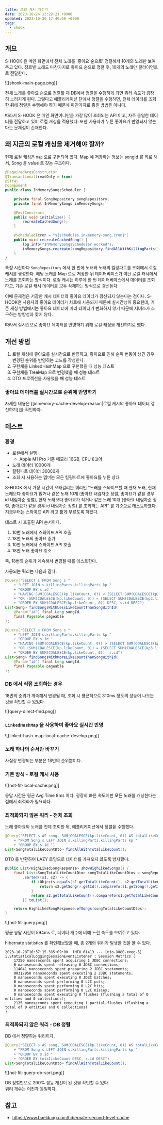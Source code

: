 ```yaml
---
title: 로컬 캐시 개선기
date: 2023-10-24 13:29:21 +0900
updated: 2023-10-30 17:49:59 +0900
tags:
  - shook
---
```


## 개요

S-HOOK 은 메인 화면에서 전체 노래를 '좋아요 순으로' 정렬해서 10개의 노래만 보여주고 있다. 장르별 노래도 마찬가지로 좋아요 순으로 정렬 후, 10개의 노래만 클라이언트로 전달한다.

![[shook-main-page.png]]

전체 노래를 좋아요 순으로 정렬할 때 DB에서 정렬을 수행하게 되면 쿼리 속도가 굉장히 느려지게 된다. 그렇다고 애플리케이션 단에서 정렬을 수행하면, 전체 데이터를 조회한 뒤에 정렬을 수행해야 하기 때문에 마찬가지로 좋은 방법은 아니다. 

따라서 S-HOOK 은 메인 화면이니만큼 가장 많이 조회되는 API 이고, 자주 동일한 데이터를 전달하고 있어 로컬 캐싱을 적용했다. 
또한 사용자가 누른 좋아요가 반영되지 않는다는 문제점이 존재한다.

## 왜 지금의 로컬 캐싱을 제거해야 할까?

현재 로컬 캐싱은 `Map` 으로 구현되어 있다. Map 에 저장하는 정보는 songId 를 키로 해서, Song 을 value 로 갖는 구조이다.

```java
@RequiredArgsConstructor  
@Transactional(readOnly = true)  
@Slf4j  
@Component  
public class InMemorySongsScheduler {  
  
    private final SongRepository songRepository;  
    private final InMemorySongs inMemorySongs;  
  
    @PostConstruct  
    public void initialize() {  
        recreateCachedSong();  
    }  
  
    @Scheduled(cron = "${schedules.in-memory-song.cron}")  
    public void recreateCachedSong() {  
        log.info("InMemorySongsScheduler worked");  
        inMemorySongs.recreate(songRepository.findAllWithKillingParts());  
    }  
}
```

특정 시간마다 `SongRepository` 에서 한 번에 노래와 노래의 킬링파트를 조회해서 로컬 캐시를 생성한다. 해당 노래를 Map 으로 저장한 뒤 데이터베이스가 아닌 로컬 캐시에서 노래를 조회하는 방식이다. 로컬 캐시는 하루에 한 번 데이터베이스에서 데이터를 조회하고, 기존 로컬 캐시 데이터를 모두 삭제하는 방식으로 갱신된다.

이때 문제점은 저장한 캐시 데이터의 좋아요 데이터가 갱신되지 않는다는 점이다. S-HOOK은 사용자의 좋아요 데이터가 차트에 사용되기 때문에 실시간성이 중요한데, 기존 캐싱 방법에서는 좋아요 데이터에 따라 데이터가 변화하지 않기 때문에 서비스가 추구하는 방향성과 맞지 않다.

따라서 실시간으로 좋아요 데이터를 반영하기 위해 로컬 캐싱을 개선하기로 했다.

## 개선 방법

1. 로컬 캐싱에 좋아요를 실시간으로 반영하고, 좋아요로 인해 순위 변동이 생긴 경우 변경된 순위를 반영하는 코드를 작성한다.
2. 구현체를 LinkedHashMap 으로 구현했을 때 성능 테스트
3. 구현체를 TreeMap 으로 변경했을 때 성능 테스트
4. DTO 프로젝션을 사용했을 때 성능 테스트

### 좋아요 데이터를 실시간으로 순위에 반영하기

자세한 내용은 [[inmemory-cache-develop-reason|로컬 캐시의 좋아요 데이터 갱신하기]]를 확인하자.

## 테스트

### 환경

- 로컬에서 실행
	- Apple M1 Pro 기준 메모리 16GB, CPU 8코어
- 노래 데이터 10000개
- 킬링파트 데이터 30000개
- 조회 시 사용하는 멤버는 모든 킬링파트에 좋아요를 누른 상태

S-HOOK 에서 가장 시간이 오래걸리는 쿼리인 "노래를 스와이프할 때 현재 노래, 현재 노래보다 좋아요가 많거나 같은 노래 10개 (좋아요 내림차순 정렬, 좋아요가 같을 경우 id 내림차순 정렬), 현재 노래보다 좋아요가 적거나 같은 노래 10개 (좋아요 내림차순 정렬, 좋아요가 같을 경우 id 내림차순 정렬) 를 조회하는 API" 를 기준으로 테스트하였다. 지금부터는 스와이프 API 라고 짧게 부르도록 하겠다.

테스트 시 호출된 API 순서이다.

1. 10번 노래에서 스와이프 API 호출
2. 18번 노래의 좋아요 증가
3. 10번 노래에서 스와이프 API 호출
4. 18번 노래 좋아요 취소

즉, 18번의 순위가 계속해서 변경될 때를 테스트한다.

사용되는 쿼리는 다음과 같다.

```java
@Query("SELECT s FROM Song s "  
    + "LEFT JOIN s.killingParts.killingParts kp "  
    + "GROUP BY s.id "  
    + "HAVING SUM(COALESCE(kp.likeCount, 0)) < (SELECT SUM(COALESCE(kp2.likeCount, 0)) FROM KillingPart kp2 WHERE kp2.song.id = :id) "  
    + "OR (SUM(COALESCE(kp.likeCount, 0)) = (SELECT SUM(COALESCE(kp3.likeCount, 0)) FROM KillingPart kp3 WHERE kp3.song.id = :id) AND s.id < :id) "  
    + "ORDER BY SUM(COALESCE(kp.likeCount, 0)) DESC, s.id DESC")  
List<Song> findSongsWithLessLikeCountThanSongWithId(  
    @Param("id") final Long songId,  
    final Pageable pageable  
);  
  
@Query("SELECT s FROM Song s "  
    + "LEFT JOIN s.killingParts.killingParts kp "  
    + "GROUP BY s.id "  
    + "HAVING (SUM(COALESCE(kp.likeCount, 0)) > (SELECT SUM(COALESCE(kp2.likeCount, 0)) FROM KillingPart kp2 WHERE kp2.song.id = :id) "  
    + "OR (SUM(COALESCE(kp.likeCount, 0)) = (SELECT SUM(COALESCE(kp3.likeCount, 0)) FROM KillingPart kp3 WHERE kp3.song.id = :id) AND s.id > :id)) "  
    + "ORDER BY SUM(COALESCE(kp.likeCount, 0)), s.id")  
List<Song> findSongsWithMoreLikeCountThanSongWithId(  
    @Param("id") final Long songId,  
    final Pageable pageable  
);
```

### DB 에서 직접 조회하는 경우

18번의 순위가 계속해서 변경될 때, 조회 시 평균적으로 310ms 정도의 성능이 나오는 것을 확인할 수 있었다.

![[query-direct-find.png]]

### `LinkedHashMap` 을 사용하여 좋아요 실시간 반영

![[linked-hash-map-local-cache-develop.png]]
### 노래 하나의 순서만 바꾸기

사실상 변경되는 부분은 18번의 순위뿐이다. 

### 기존 방식 - 로컬 캐시 사용

![[not-fit-local-cache.png]]

응답 시간은 평균 Avg Time 8ms 이다. 굉장히 빠른 속도지만 모든 노래를 캐싱한다는 점에서 최적화가 필요하다.

### 최적화되지 않은 쿼리 - 전체 조회

노래 좋아요와 노래를 전체 조회한 뒤, 애플리케이션에서 정렬을 수행했다.

```java
@Query("SELECT s AS song, SUM(COALESCE(kp.likeCount, 0)) AS totalLikeCount "  
    + "FROM Song s LEFT JOIN s.killingParts.killingParts kp "  
    + "GROUP BY s.id ")
List<SongTotalLikeCountDto> findAllWithTotalLikeCount();
```

DTO 를 반환하여 LAZY 로딩으로 데이터를 가져오지 않도록 방지했다.

```java
public List<HighLikedSongResponse> showHighLikedSongs() {  
	final List<SongTotalLikeCountDto> songTotalLikeCountDtos = songRepository.findAllWithTotalLikeCount().stream()  
		.sorted((s1, s2) -> {  
			if (Objects.equals(s1.getTotalLikeCount(), s2.getTotalLikeCount())) {  
				return s2.getSong().getId().compareTo(s1.getSong().getId());  
			}  
			return s2.getTotalLikeCount().compareTo(s1.getTotalLikeCount());  
		}).toList();  

	return HighLikedSongResponse.ofSongs(songTotalLikeCountDtos);  
}
```

![[not-fit-query.png]]

평균 응답 시간이 594ms 로, 데이터 개수에 비해 느린 속도를 보여주고 있다.

hibernate statistics 를 확인해보았을 때, 총 2개의 쿼리가 발생한 것을 볼 수 있다.

```shell
2023-10-28T16:37:15.385+09:00  INFO 61413 --- [nio-8080-exec-5] i.StatisticalLoggingSessionEventListener : Session Metrics {
    17250 nanoseconds spent acquiring 1 JDBC connections;
    0 nanoseconds spent releasing 0 JDBC connections;
    114041 nanoseconds spent preparing 2 JDBC statements;
    90312958 nanoseconds spent executing 2 JDBC statements;
    0 nanoseconds spent executing 0 JDBC batches;
    0 nanoseconds spent performing 0 L2C puts;
    0 nanoseconds spent performing 0 L2C hits;
    0 nanoseconds spent performing 0 L2C misses;
    0 nanoseconds spent executing 0 flushes (flushing a total of 0 entities and 0 collections);
    2125 nanoseconds spent executing 1 partial-flushes (flushing a total of 0 entities and 0 collections)
}
```

### 최적화되지 않은 쿼리 - DB 정렬

DB 에서 정렬하는 쿼리이다.

```java
@Query("SELECT s AS song, SUM(COALESCE(kp.likeCount, 0)) AS totalLikeCount "  
    + "FROM Song s LEFT JOIN s.killingParts.killingParts kp "  
    + "GROUP BY s.id "  
    + "ORDER BY totalLikeCount DESC, s.id DESC")  
List<SongTotalLikeCountDto> findAllWithTotalLikeCount();
```

![[not-fit-query-db-sort.png]]

DB 정렬만으로 200% 성능 개선이 된 것을 확인할 수 있다.  
쿼리 개수는 이전과 동일하다.

## 참고

- https://www.baeldung.com/hibernate-second-level-cache